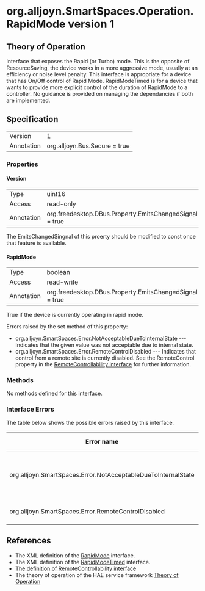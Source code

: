 # org.alljoyn.SmartSpaces.Operation.RapidMode version 1

## Theory of Operation

Interface that exposes the Rapid (or Turbo) mode.  This is the opposite of 
ResourceSaving, the device works in a more aggressive mode, usually at an 
efficiency or noise level penalty.  This interface is appropriate for a device 
that has On/Off control of Rapid Mode.  RapidModeTimed is for a device that 
wants to provide more explicit control of the duration of RapidMode to a
controller.  No guidance is provided on managing the dependancies if both are
implemented.

## Specification

|            |                                                              |
|------------|--------------------------------------------------------------|
| Version    | 1                                                            |
| Annotation | org.alljoyn.Bus.Secure = true                                |

### Properties

#### Version

|                   |                                                         |
|-------------------|---------------------------------------------------------|
| Type              | uint16                                                  |
| Access            | read-only                                               |
| Annotation        | org.freedesktop.DBus.Property.EmitsChangedSignal = true |

The EmitsChangedSingnal of this proerty should be modified to const once that 
feature is available.

#### RapidMode

|            |                                                              |
|------------|--------------------------------------------------------------|
| Type       | boolean                                                      |
| Access     | read-write                                                   |
| Annotation | org.freedesktop.DBus.Property.EmitsChangedSignal = true      |

True if the device is currently operating in rapid mode.

Errors raised by the set method of this property:

* org.alljoyn.SmartSpaces.Error.NotAcceptableDueToInternalState --- Indicates
that the given value was not acceptable due to internal state.
* org.alljoyn.SmartSpaces.Error.RemoteControlDisabled --- Indicates that
control from a remote site is currently disabled.   See the
RemoteControl property in the [RemoteControllability interface](/org.alljoyn.SmartSpaces.Operation/RemoteControllability-v1) for 
further information.

### Methods

No methods defined for this interface.

### Interface Errors

The table below shows the possible errors raised by this interface.

| Error name                    | Error message                         |
|-------------------------------|---------------------------------------|
| org.alljoyn.SmartSpaces.Error.NotAcceptableDueToInternalState | The value is not acceptable due to internal state |
| org.alljoyn.SmartSpaces.Error.RemoteControlDisabled |Remote control disabled |

## References

* The XML definition of the [RapidMode](RapidMode-v1.xml) interface.
* The XML definition of the [RapidModeTimed](RapidModeTimed-v1.xml) interface.
* [The definition of RemoteControllability interface](/org.alljoyn.SmartSpaces.Operation/RemoteControllability-v1)
* The theory of operation of the HAE service framework [Theory of Operation](/org.alljoyn.SmartSpaces/theory-of-operation-v1)


